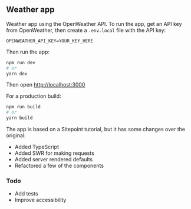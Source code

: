 ## Weather app

Weather app using the OpenWeather API. To run the app, get an API key from OpenWeather, then create a `.env.local` file with the API key:

```
OPENWEATHER_API_KEY=YOUR_KEY_HERE
```

Then run the app:

```bash
npm run dev
# or
yarn dev
```

Then open [http://localhost:3000](http://localhost:3000)

For a production build:

```bash
npm run build
# or
yarn build
```

The app is based on a Sitepoint tutorial, but it has some changes over the original:

- Added TypeScript
- Added SWR for making requests
- Added server rendered defaults
- Refactored a few of the components

### Todo

- Add tests
- Improve accessibility
